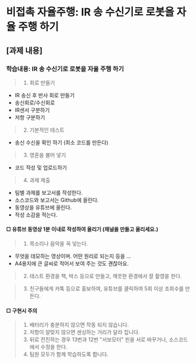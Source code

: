 # 비접촉 자율주행: IR 송 수신기로 로봇을 자율 주행 하기

## [과제 내용]

### 학습내용: IR 송 수신기로 로봇을 자율 주행 하기

>1. 회로 만들기
  - IR 송신 후 반사 회로 만들기
  - 송신회로/수신회로
  - IR센서 구분하기
  - 저항 구분하기
>2. 기본적인 테스트
  - 송신 수신을 확인 하기 (최소 코드를 만든다)
>3. 영혼을 불어 넣기
  - 코드 작성 및 업로드하기
>4. 과제 제출
  - 팀별 과제를 보고서를 작성한다.
  - 소스코드와 보고서는 Github에 올린다.
  - 동영상을 유튜브에 올린다.
  - 작성 소감을 적는다.
#### □ 유튜브 동영상 1분 이내로 작성하여 올리기 (채널을 만들고 올리세요.)
>1. 목소리나 음악을 꼭 넣는다.
   * 무엇을 데모하는 영상이며. 어떤 원리로 되는지 등을 ...
   *  A4용지에 큰 글씨로 적어서 보여 주는 것도 괜찮아요.
 
>2. 테스트 환경을 책, 박스 등으로 만들고, 깨끗한 환경에서 잘 촬영을 한다.
 
>3. 친구들에게 카톡 등으로 홍보하여, 유튜브를 클릭하여 5회 이상 조회수를 만든다.
#### □ 구현시 주의
>1. 배터리가 충분하지 않으면 작동 되지 않습니다.
>2. 저항이 알맞지 않으면 센싱하는 거리가 달라 집니다.
>3. 뒤로 전진하는 경우 13번과 12번 "서보모터" 핀을 서로 바꾸거나, 소스코드에서 수정을 한다.
>4. 팀원 모두가 함께 학습하도록 합니다.
